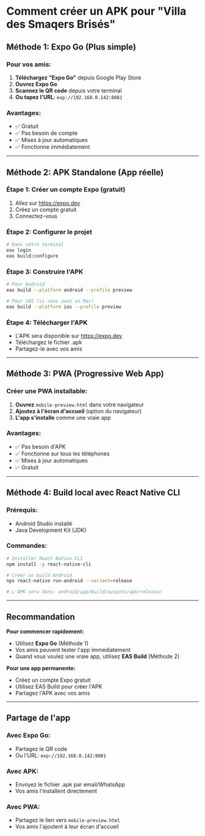 # Comment créer un APK pour "Villa des Smaqers Brisés"

## Méthode 1: Expo Go (Plus simple)

### Pour vos amis:
1. **Téléchargez "Expo Go"** depuis Google Play Store
2. **Ouvrez Expo Go**
3. **Scannez le QR code** depuis votre terminal
4. **Ou tapez l'URL**: `exp://192.168.0.142:8081`

### Avantages:
- ✅ Gratuit
- ✅ Pas besoin de compte
- ✅ Mises à jour automatiques
- ✅ Fonctionne immédiatement

---

## Méthode 2: APK Standalone (App réelle)

### Étape 1: Créer un compte Expo (gratuit)
1. Allez sur https://expo.dev
2. Créez un compte gratuit
3. Connectez-vous

### Étape 2: Configurer le projet
```bash
# Dans votre terminal
eas login
eas build:configure
```

### Étape 3: Construire l'APK
```bash
# Pour Android
eas build --platform android --profile preview

# Pour iOS (si vous avez un Mac)
eas build --platform ios --profile preview
```

### Étape 4: Télécharger l'APK
- L'APK sera disponible sur https://expo.dev
- Téléchargez le fichier .apk
- Partagez-le avec vos amis

---

## Méthode 3: PWA (Progressive Web App)

### Créer une PWA installable:
1. **Ouvrez** `mobile-preview.html` dans votre navigateur
2. **Ajoutez à l'écran d'accueil** (option du navigateur)
3. **L'app s'installe** comme une vraie app

### Avantages:
- ✅ Pas besoin d'APK
- ✅ Fonctionne sur tous les téléphones
- ✅ Mises à jour automatiques
- ✅ Gratuit

---

## Méthode 4: Build local avec React Native CLI

### Prérequis:
- Android Studio installé
- Java Development Kit (JDK)

### Commandes:
```bash
# Installer React Native CLI
npm install -g react-native-cli

# Créer un build Android
npx react-native run-android --variant=release

# L'APK sera dans: android/app/build/outputs/apk/release/
```

---

## Recommandation

**Pour commencer rapidement:**
- Utilisez **Expo Go** (Méthode 1)
- Vos amis peuvent tester l'app immédiatement
- Quand vous voulez une vraie app, utilisez **EAS Build** (Méthode 2)

**Pour une app permanente:**
- Créez un compte Expo gratuit
- Utilisez EAS Build pour créer l'APK
- Partagez l'APK avec vos amis

---

## Partage de l'app

### Avec Expo Go:
- Partagez le QR code
- Ou l'URL: `exp://192.168.0.142:8081`

### Avec APK:
- Envoyez le fichier .apk par email/WhatsApp
- Vos amis l'installent directement

### Avec PWA:
- Partagez le lien vers `mobile-preview.html`
- Vos amis l'ajoutent à leur écran d'accueil
